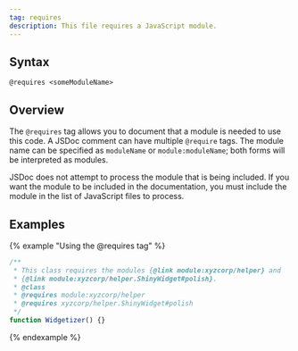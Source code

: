 ```yaml
---
tag: requires
description: This file requires a JavaScript module.
---
```


## Syntax

`@requires <someModuleName>`

## Overview

The `@requires` tag allows you to document that a module is needed to use this code. A JSDoc comment
can have multiple `@require` tags. The module name can be specified as `moduleName` or
`module:moduleName`; both forms will be interpreted as modules.

JSDoc does not attempt to process the module that is being included. If you want the module to be
included in the documentation, you must include the module in the list of JavaScript files to
process.


## Examples

{% example "Using the @requires tag" %}

```js
/**
 * This class requires the modules {@link module:xyzcorp/helper} and
 * {@link module:xyzcorp/helper.ShinyWidget#polish}.
 * @class
 * @requires module:xyzcorp/helper
 * @requires xyzcorp/helper.ShinyWidget#polish
 */
function Widgetizer() {}
```
{% endexample %}
